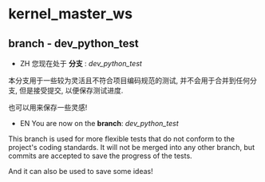 # kernel_master_ws

## branch - dev_python_test

- ZH 您现在处于 **分支** : *dev_python_test*

本分支用于一些较为灵活且不符合项目编码规范的测试, 并不会用于合并到任何分支, 但是接受提交, 以便保存测试进度.

也可以用来保存一些灵感! 

- EN You are now on the **branch**: *dev_python_test*

This branch is used for more flexible tests that do not conform to the project's coding standards. It will not be merged into any other branch, but commits are accepted to save the progress of the tests.

And it can also be used to save some ideas!
